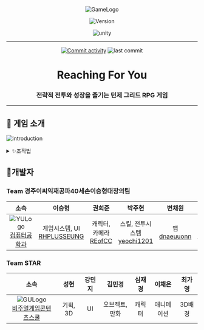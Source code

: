 <div align="center">

  ![GameLogo](https://github.com/user-attachments/assets/ef955956-f052-45a1-9a6c-52173e8a184a)
  
  ![Version](https://img.shields.io/badge/version-v0.1.0_alpha-6E74E6?style=for-the-badge&labelColor=293DB9)

  
  ![unity](https://img.shields.io/badge/Unity-100000?style=for-the-badge&logo=unity&logoColor=white)

  <hr>
  
  [![Commit activity](https://img.shields.io/github/commit-activity/t/RHPLUSSEUNG/reaching-for-you-unity?cacheSeconds=0)](https://github.com/RHPLUSSEUNG/reaching-for-you-unity/commits/main)
  ![last commit](https://img.shields.io/github/last-commit/RHPLUSSEUNG/reaching-for-you-unity)


# Reaching For You

### 전략적 전투와 성장을 즐기는 턴제 그리드 RPG 게임

</div>

---

## 🤗 게임 소개


![introduction](https://github.com/user-attachments/assets/05b93183-cdd6-43d2-bd98-72972fb7e934)


<details>
	<summary><a>✨조작법</a></summary>

### 조작법
[학교]
![School_Image](https://github.com/user-attachments/assets/771b7acf-7e57-4847-8305-70ec7bf6d44f)
- W, A, S, D로 플레이어 캐릭터를 조작
- 대화와 퀘스트를 통하여 스토리 진행

[탐험]
![Adventure_Image](https://github.com/user-attachments/assets/2dc47ab1-bfe3-4d2c-9d7e-9ed2910c26b8)
- 여러 방을 돌아다니며 인카운터 형식으로 전투 돌입

[전투]
![Battle_Image](https://github.com/user-attachments/assets/009915f0-9446-4539-adfd-21f3cfbcdb39)
- 턴제 그리드 형식의 전투
- 이동력을 이용하여 그리드 이동
- 스킬을 이용하여 몬스터를 공격

</details>


## 📝개발자

### Team 경주이씨익재공파40세손이승형대장의팀
| **소속** | **이승형** | **권희준** | **박주현** | **변채원** | **이지훈** |
| :------: | :------: |  :------: | :------: | :------: | :------: |
|![YULogo](https://github.com/user-attachments/assets/39d0a5a6-8a63-49f0-84b8-ddf0e325b8c3)</br>[컴퓨터공학과](https://cse.yu.ac.kr/cse/index.do)|게임시스템, UI</br>[RHPLUSSEUNG](https://github.com/RHPLUSSEUNG)|캐릭터, 카메라</br>[REofCC](https://github.com/REofCC)|스킬, 전투시스템</br>[yeochi1201](https://github.com/yeochi1201)|맵</br>[dnaeuuonn](https://github.com/bye-on)|UI</br>[LeeJiHun](https://github.com/JiHoon-Lee-Tony)|

### Team STAR
| **소속** | **성현** | **강민지** | **김민경** | **심재경** | **이채은** | **최가영** |
| :------: | :------: | :------: |  :------: | :------: | :------: | :------: |
|![GULogo](https://github.com/user-attachments/assets/c6143b14-094d-43b1-9c77-1bf774a23175)</br>[비주얼게임콘텐츠스쿨](https://www.gumi.ac.kr/HOME/vgc/sub.htm?nav_code=vgc1588847794)|기획, 3D|UI|오브젝트,만화|캐릭터|애니메이션|3D배경|


